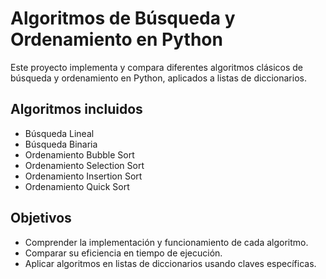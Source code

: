 # Algoritmos de Búsqueda y Ordenamiento en Python

Este proyecto implementa y compara diferentes algoritmos clásicos de búsqueda y ordenamiento en Python, aplicados a listas de diccionarios.

## Algoritmos incluidos

- Búsqueda Lineal
- Búsqueda Binaria
- Ordenamiento Bubble Sort
- Ordenamiento Selection Sort
- Ordenamiento Insertion Sort
- Ordenamiento Quick Sort

## Objetivos

- Comprender la implementación y funcionamiento de cada algoritmo.
- Comparar su eficiencia en tiempo de ejecución.
- Aplicar algoritmos en listas de diccionarios usando claves específicas.
